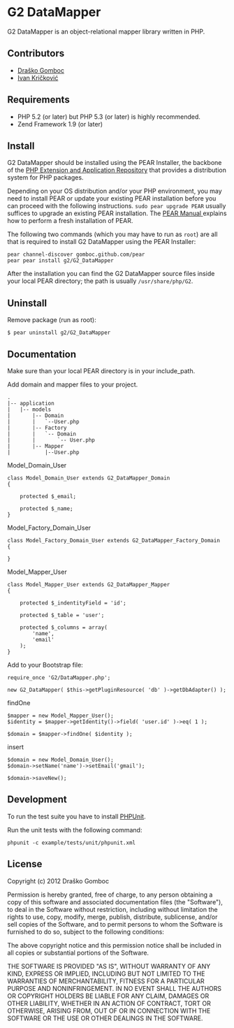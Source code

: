 G2 DataMapper
=============

G2 DataMapper is an object-relational mapper library written in PHP.

Contributors
------------

* [Draško Gomboc](https://github.com/gomboc)
* [Ivan Kričković](https://github.com/ivankoni)

Requirements
------------

* PHP 5.2 (or later) but PHP 5.3 (or later) is highly recommended.
* Zend Framework 1.9 (or later)

Install
-------

G2 DataMapper should be installed using the PEAR Installer, the backbone of the [PHP Extension and Application Repository](http://pear.php.net/) that provides a distribution system for PHP packages.

Depending on your OS distribution and/or your PHP environment, you may need to install PEAR or update your existing PEAR installation before you can proceed with the following instructions. `sudo pear upgrade PEAR` usually suffices to upgrade an existing PEAR installation. The [PEAR Manual ](http://pear.php.net/manual/en/installation.getting.php) explains how to perform a fresh installation of PEAR.

The following two commands (which you may have to run as `root`) are all that is required to install G2 DataMapper using the PEAR Installer:

    pear channel-discover gomboc.github.com/pear
    pear pear install g2/G2_DataMapper

After the installation you can find the G2 DataMapper source files inside your local PEAR directory; the path is usually `/usr/share/php/G2`.

Uninstall
---------

Remove package (run as root):

	$ pear uninstall g2/G2_DataMapper

Documentation
-------------

Make sure than your local PEAR directory is in your include_path.

Add domain and mapper files to your project.

 	.
    |-- application
    |  	|-- models
    |       |-- Domain
    |       |	`--User.php
    |       |-- Factory
    |       |	`-- Domain
    |       |		`-- User.php
    |       |-- Mapper
    |       	|--User.php
            	
Model_Domain_User

	class Model_Domain_User extends G2_DataMapper_Domain
	{

		protected $_email;
		
		protected $_name;
	}        
	
Model_Factory_Domain_User	

	class Model_Factory_Domain_User extends G2_DataMapper_Factory_Domain
	{
		
	}    	

Model_Mapper_User

	class Model_Mapper_User extends G2_DataMapper_Mapper
	{

		protected $_indentityField = 'id';
		
		protected $_table = 'user';
		
		protected $_columns = array(
			'name',
			'email'
		);
	}

Add to your Bootstrap file:

	require_once 'G2/DataMapper.php';
		
	new G2_DataMapper( $this->getPluginResource( 'db' )->getDbAdapter() );

findOne
	
	$mapper = new Model_Mapper_User(); 
	$identity = $mapper->getIdentity()->field( 'user.id' )->eq( 1 );
		
	$domain = $mapper->findOne( $identity );

insert
		
	$domain = new Model_Domain_User();
	$domain->setName('name')->setEmail('gmail');
	
	$domain->saveNew();

Development
-----------

To run the test suite you have to install [PHPUnit](https://github.com/sebastianbergmann/phpunit).

Run the unit tests with the following command:

	phpunit -c example/tests/unit/phpunit.xml
		
License
-------

Copyright (c) 2012 Draško Gomboc

Permission is hereby granted, free of charge, to any person obtaining a copy of this software and associated documentation files (the "Software"), to deal in the Software without restriction, including without limitation the rights to use, copy, modify, merge, publish, distribute, sublicense, and/or sell copies of the Software, and to permit persons to whom the Software is furnished to do so, subject to the following conditions:

The above copyright notice and this permission notice shall be included in all copies or substantial portions of the Software.

THE SOFTWARE IS PROVIDED "AS IS", WITHOUT WARRANTY OF ANY KIND, EXPRESS OR IMPLIED, INCLUDING BUT NOT LIMITED TO THE WARRANTIES OF MERCHANTABILITY, FITNESS FOR A PARTICULAR PURPOSE AND NONINFRINGEMENT. IN NO EVENT SHALL THE AUTHORS OR COPYRIGHT HOLDERS BE LIABLE FOR ANY CLAIM, DAMAGES OR OTHER LIABILITY, WHETHER IN AN ACTION OF CONTRACT, TORT OR OTHERWISE, ARISING FROM, OUT OF OR IN CONNECTION WITH THE SOFTWARE OR THE USE OR OTHER DEALINGS IN THE SOFTWARE.
